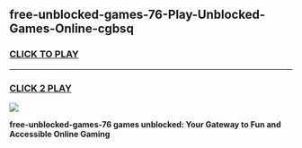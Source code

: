 
## free-unblocked-games-76-Play-Unblocked-Games-Online-cgbsq
<h3>
<a href="https://premium76.site?title=free-unblocked-games-76&ref=25A">CLICK TO PLAY</a></h3>
<hr>

<h3>
<a href="https://premium76.site?title=free-unblocked-games-76&ref=25A">CLICK 2 PLAY</a>
  
</h3>

<a href="https://premium76.site?title=free-unblocked-games-76&ref=25A"><img src="https://clearcache.store/games.png"></a>


**free-unblocked-games-76 games unblocked: Your Gateway to Fun and Accessible Online Gaming**
